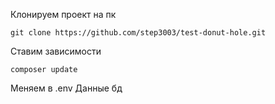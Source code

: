 
Клонируем проект на пк

```shell
git clone https://github.com/step3003/test-donut-hole.git
```

Ставим зависимости
```shell
composer update
```

Меняем в .env Данные бд
